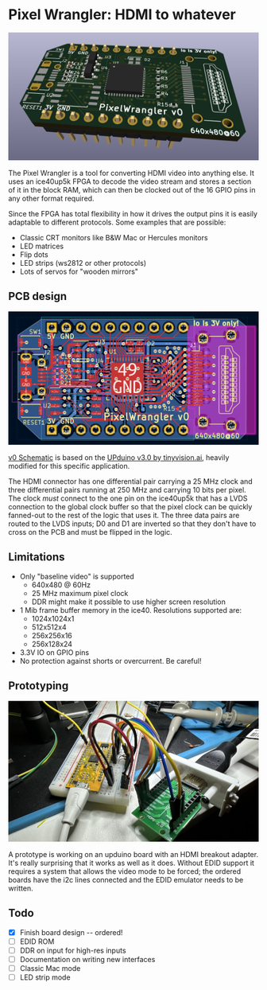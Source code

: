 # Pixel Wrangler: HDMI to whatever

![Rendering of the pre-production beta board](images/pcb-3d.png)

The Pixel Wrangler is a tool for converting HDMI video into anything else.
It uses an ice40up5k FPGA to decode the video stream and stores a section
of it in the block RAM, which can then be clocked out of the 16 GPIO pins
in any other format required.

Since the FPGA has total flexibility in how it drives the output pins
it is easily adaptable to different protocols.  Some examples that are possible:

* Classic CRT monitors like B&W Mac or Hercules monitors
* LED matrices
* Flip dots
* LED strips (ws2812 or other protocols)
* Lots of servos for "wooden mirrors"

## PCB design

![Early PCB layout with air wires](images/pcb.png)

[v0 Schematic](pcb/wrangler_v0.pdf) is based on the [UPduino v3.0 by tinyvision.ai](https://www.tindie.com/products/tinyvision_ai/upduino-v31-low-cost-lattice-ice40-fpga-board/),
heavily modified for this specific application.

The HDMI connector has one differential pair carrying a 25 MHz clock and three differential
pairs running at 250 MHz and carrying 10 bits per pixel.  The clock *must* connect
to the one pin on the ice40up5k that has a LVDS connection to the global clock buffer
so that the pixel clock can be quickly fanned-out to the rest of the logic that uses it.
The three data pairs are routed to the LVDS inputs; D0 and D1 are inverted so that they
don't have to cross on the PCB and must be flipped in the logic.

## Limitations

* Only "baseline video" is supported
  * 640x480 @ 60Hz
  * 25 MHz maximum pixel clock
  * DDR might make it possible to use higher screen resolution
* 1 Mib frame buffer memory in the ice40. Resolutions supported are:
  * 1024x1024x1
  * 512x512x4
  * 256x256x16
  * 256x128x24
* 3.3V IO on GPIO pins
* No protection against shorts or overcurrent. Be careful!


## Prototyping

![Prototype on a breadboard](images/breadboard.jpg)

A prototype is working on an upduino board with an HDMI breakout adapter.
It's really surprising that it works as well as it does.  Without EDID
support it requires a system that allows the video mode to be forced;
the ordered boards have the i2c lines connected and the EDID emulator
needs to be written.


## Todo

* [X] Finish board design -- ordered!
* [ ] EDID ROM
* [ ] DDR on input for high-res inputs
* [ ] Documentation on writing new interfaces
* [ ] Classic Mac mode
* [ ] LED strip mode
